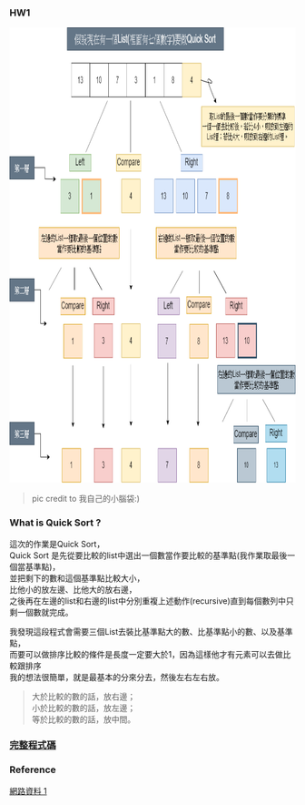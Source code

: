 ### HW1

<img src="https://github.com/Chieh-Yin/Chiehyin/blob/master/Pictures/QuickSort%E6%B5%81%E7%A8%8B%E5%9C%96.png" width="800" height="800"/>

> pic credit to 我自己的小腦袋:)

### What is Quick Sort ?

這次的作業是Quick Sort，</br>
Quick Sort 是先從要比較的list中選出一個數當作要比較的基準點(我作業取最後一個當基準點)，</br>
並把剩下的數和這個基準點比較大小，</br>
比他小的放左邊、比他大的放右邊，</br>
之後再在左邊的list和右邊的list中分別重複上述動作(recursive)直到每個數列中只剩一個數就完成。</br>


我發現這段程式會需要三個List去裝比基準點大的數、比基準點小的數、以及基準點，</br>
而要可以做排序比較的條件是長度一定要大於1，因為這樣他才有元素可以去做比較跟排序</br>
我的想法很簡單，就是最基本的分來分去，然後左右左右放。</br>
> 大於比較的數的話，放右邊；</br>
> 小於比較的數的話，放左邊；</br>
> 等於比較的數的話，放中間。</br>

### [完整程式碼](https://github.com/Chieh-Yin/Chiehyin/blob/master/HW1/HW1-QuickSort_new.ipynb)</br>


### Reference
[網路資料 1](http://jialin128.pixnet.net/blog/post/142927691-%5b-%E8%B3%87%E6%96%99%E7%B5%90%E6%A7%8B-%5d-%E5%BF%AB%E9%80%9F%E6%8E%92%E5%BA%8F%E6%B3%95%EF%BC%88quick-sort%EF%BC%89in-python)</br>
